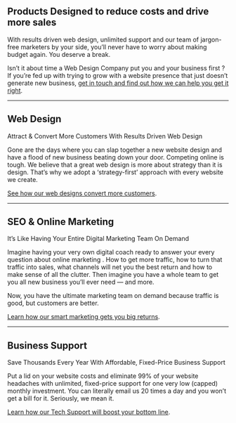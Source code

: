 ## Products Designed to reduce costs and drive more sales

With results driven web design, unlimited support and our team of jargon-free marketers by your side, you’ll never have to worry about making budget again. You deserve a break.

Isn’t it about time a Web Design Company put you and your business first ?
If you’re fed up with trying to grow with a website presence that just doesn’t generate new business, [get in touch and find out how we can help you get it right](https://dmaillard.com/contact).

***

## Web Design

Attract & Convert More Customers With Results Driven Web Design

Gone are the days where you can slap together a new website design and have a flood of new business beating down your door. Competing online is tough. We believe that a great web design is more about strategy than it is design. That’s why we adopt a ‘strategy-first’ approach with every website we create.

[See how our web designs convert more customers](https://dmaillard.com/services/web-design).

***

## SEO & Online Marketing

It’s Like Having Your Entire Digital Marketing Team On Demand

Imagine having your very own digital coach ready to answer your every question about online marketing . How to get more traffic, how to turn that traffic into sales, what channels will net you the best return and how to make sense of all the clutter. Then imagine you have a whole team to get you all new business you’ll ever need — and more.

Now, you have the ultimate marketing team on demand because traffic is good, but customers are better.

[Learn how our smart marketing gets you big returns](https://dmaillard.com/services/seo-online-marketing).

***

## Business Support

Save Thousands Every Year With Affordable, Fixed-Price Business Support

Put a lid on your website costs and eliminate 99% of your website headaches with unlimited, fixed-price support for one very low (capped) monthly investment. You can literally email us 20 times a day and you won’t get a bill for it. Seriously, we mean it.

[Learn how our Tech Support will boost your bottom line](https://dmaillard.com/services/business-support).
